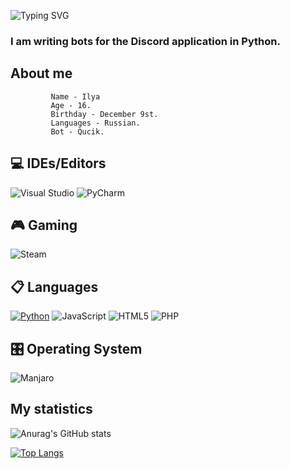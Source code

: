 ![Typing SVG](https://readme-typing-svg.herokuapp.com?color=%e292ee&lines=Hi!+My+name+is+Yakelmi!)

### I am writing bots for the Discord application in Python.

## About me
             Name - Ilya
             Age - 16.
             Birthday - December 9st.
             Languages - Russian.
             Bot - Qucik.
             
## 💻 IDEs/Editors
  ![Visual Studio](https://img.shields.io/badge/Visual%20Studio-5C2D91.svg?style=for-the-badge&logo=visual-studio&logoColor=white)
  ![PyCharm](https://img.shields.io/badge/pycharm-143?style=for-the-badge&logo=pycharm&logoColor=black&color=black&labelColor=green)

## 🎮 Gaming
  ![Steam](https://img.shields.io/badge/steam-%23000000.svg?style=for-the-badge&logo=steam&logoColor=white)

## 📋 Languages
  [![Python](https://img.shields.io/badge/python-3670A0?style=for-the-badge&logo=python&logoColor=ffdd54)](https://www.python.org/)
  ![JavaScript](https://img.shields.io/badge/javascript-%23323330.svg?style=for-the-badge&logo=javascript&logoColor=%23F7DF1E)
  ![HTML5](https://img.shields.io/badge/html5-%23E34F26.svg?style=for-the-badge&logo=html5&logoColor=white)
  ![PHP](https://img.shields.io/badge/php-%23777BB4.svg?style=for-the-badge&logo=php&logoColor=white)

## 🎛️ Operating System
  ![Manjaro](https://img.shields.io/badge/Manjaro-35BF5C?style=for-the-badge&logo=Manjaro&logoColor=white)

## My statistics
![Anurag's GitHub stats](https://github-readme-stats.vercel.app/api?username=Yakelmi&theme=tokyonight&show_icons=true&title_color=gruvbox)

[![Top Langs](https://github-readme-stats.vercel.app/api/top-langs/?username=Yakelmi&layout=donut&theme=tokyonight)](https://github.com/anuraghazra/github-readme-stats)
